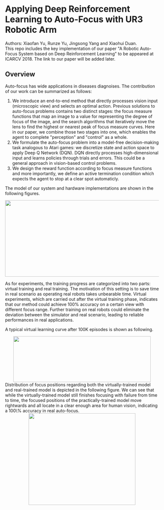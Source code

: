 # Applying Deep Reinforcement Learning to Auto-Focus with UR3 Robotic Arm
Authors: Xiaofan Yu, Runze Yu, Jingsong Yang and Xiaohui Duan. <br>
This repo includes the key implementation of our paper "A Robotic Auto-Focus System based on Deep Reinforcement Learning" to be appeared at ICARCV 2018. The link to our paper will be added later. <br>

## Overview
Auto-focus has wide applications in diseases diagnoises. The contribution of our work can be summarized as follows:
1. We introduce an end-to-end method that directly processes vision input (microscopic view) and selects an optimal action. Previous solutions to auto-focus problems contains two distinct stages: the focus measure functions that map an image to a value for representing the degree of focus of the image, and the search algorithms that iteratively move the lens to find the highest or nearest peak of focus measure curves. Here in our paper, we combine those two stages into one, which enables the agent to complete "perception" and "control" as a whole. 
2. We formulate the auto-focus problem into a model-free decision-making task analogous to Atari games: we discretize state and action space to apply Deep Q Network (DQN). DQN directly processes high-dimensional input and learns policies through trials and errors. This could be a general approach in vision-based control problems.
3. We design the reward function according to focus measure functions and more importantly, we define an active termination condition which expects the agent to stop at a clear spot automaticly.

The model of our system and hardware implementations are shown in the following figures. <br>
<div align=center><img width="800" height="250" src="https://github.com/Orienfish/ur3-RL/blob/master/pic/model%26imple.png"/></div>

As for experiments, the training progress are categorized into two parts: virtual training and real training. The motivation of this setting is to save time in real scenario as operating real robots takes unbearable time. Virtual experiments, which are carried out after the virtual training phase, indicates that our method could achieve 100% accuracy on a certain view with different focus range. Further training on real robots could eliminate the deviation between the simulator and real scenario, leading to reliable performances in real applications. <br>

A typical virtual learning curve after 100K episodes is shown as following. <br>
<div align=center><img width="450" height="150" src="https://github.com/Orienfish/ur3-RL/blob/master/pic/vexp1_up.PNG"/></div>
Distribution of focus positions regarding both the virtually-trained model and real-trained model is depicted in the following figure. We can see that while the virtually-trained model still finishes focusing with failure from time to time, the focused positions of the practically-trained model move rightwards and all locate in a clear enough area for human vision, indicating a 100\% accuracy in real auto-focus. <br>
<div align=center><img width="350" height="300" src="https://github.com/Orienfish/ur3-RL/blob/master/pic/endf.png"/></div>